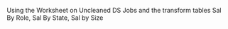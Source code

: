 Using the Worksheet on Uncleaned DS Jobs and the transform tables
Sal By Role, Sal By State, Sal by Size
